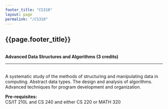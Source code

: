 ```yaml
---
footer_title: "CS310"
layout: page
permalink: "/CS310"
---
```


## {{page.footer_title}}
\
**Advanced Data Structures and Algorithms (3 credits)**

---
\
A systematic study of the methods of structuring and manipulating data in computing. Abstract data types. The design and analysis of algorithms. Advanced techniques for program development and organization.


**Pre-requisites:**
\
CS/IT 210L and CS 240 and either CS 220 or MATH 320